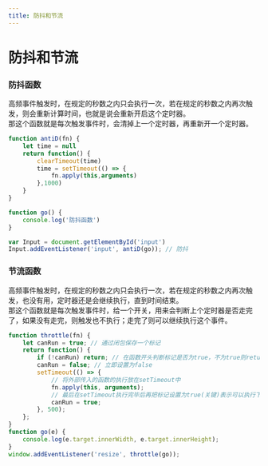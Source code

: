 ```yaml
---
title: 防抖和节流
---
```


# 防抖和节流

### 防抖函数

高频事件触发时，在规定的秒数之内只会执行一次，若在规定的秒数之内再次触发，则会重新计算时间，也就是说会重新开启这个定时器。  
那这个函数就是每次触发事件时，会清掉上一个定时器，再重新开一个定时器。

```js
function antiD(fn) {
    let time = null 
    return function() {
        clearTimeout(time)
        time = setTimeout(() => {
            fn.apply(this,arguments)
        },1000)
    }
}

function go() {
    console.log('防抖函数')
}

var Input = document.getElementById('input')
Input.addEventListener('input', antiD(go)); // 防抖
```

### 节流函数

高频事件触发时，在规定的秒数之内只会执行一次，若在规定的秒数之内再次触发，也没有用，定时器还是会继续执行，直到时间结束。  
那这个函数就是每次触发事件时，给一个开关，用来会判断上个定时器是否走完了，如果没有走完，则触发也不执行；走完了则可以继续执行这个事件。

```js
function throttle(fn) {
    let canRun = true; // 通过闭包保存一个标记
    return function() {
        if (!canRun) return; // 在函数开头判断标记是否为true，不为true则return
        canRun = false; // 立即设置为false
        setTimeout(() => {
            // 将外部传入的函数的执行放在setTimeout中
            fn.apply(this, arguments);
            // 最后在setTimeout执行完毕后再把标记设置为true(关键)表示可以执行下一次循环了。当定时器没有执行的时候标记永远是false，在开头被return掉
            canRun = true;
        }, 500);
    };
}
function go(e) {
    console.log(e.target.innerWidth, e.target.innerHeight);
}
window.addEventListener('resize', throttle(go));
```
